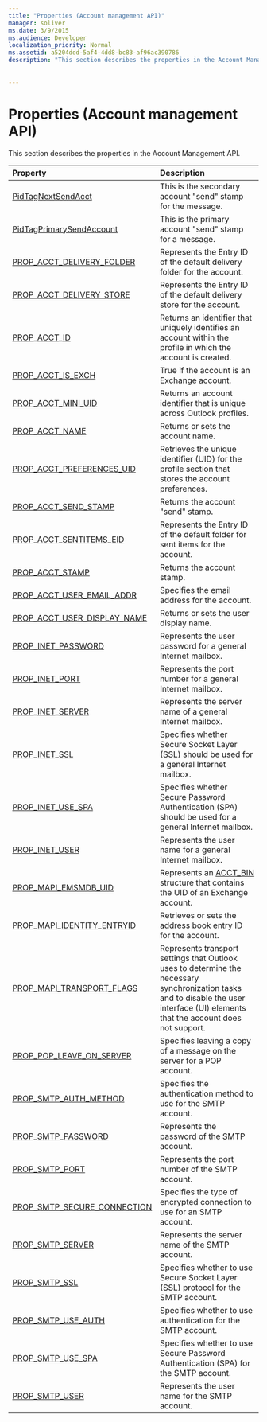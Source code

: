 ```yaml
---
title: "Properties (Account management API)"
manager: soliver
ms.date: 3/9/2015
ms.audience: Developer
localization_priority: Normal
ms.assetid: a5204ddd-5af4-4dd8-bc83-af96ac390786
description: "This section describes the properties in the Account Management API."
 
 
---
```


# Properties (Account management API)

This section describes the properties in the Account Management API.
  
|**Property**|**Description**|
|:-----|:-----|
|[PidTagNextSendAcct](pidtagnextsendacct.md) <br/> |This is the secondary account "send" stamp for the message.  <br/> |
|[PidTagPrimarySendAccount](pidtagprimarysendaccount.md) <br/> |This is the primary account "send" stamp for a message.  <br/> |
|[PROP_ACCT_DELIVERY_FOLDER](prop_acct_delivery_folder.md) <br/> |Represents the Entry ID of the default delivery folder for the account.  <br/> |
|[PROP_ACCT_DELIVERY_STORE](prop_acct_delivery_store.md) <br/> |Represents the Entry ID of the default delivery store for the account.  <br/> |
|[PROP_ACCT_ID](prop_acct_id.md) <br/> |Returns an identifier that uniquely identifies an account within the profile in which the account is created.  <br/> |
|[PROP_ACCT_IS_EXCH](prop_acct_is_exch.md) <br/> |True if the account is an Exchange account.  <br/> |
|[PROP_ACCT_MINI_UID](prop_acct_mini_uid.md) <br/> |Returns an account identifier that is unique across Outlook profiles.  <br/> |
|[PROP_ACCT_NAME](prop_acct_name.md) <br/> |Returns or sets the account name.  <br/> |
|[PROP_ACCT_PREFERENCES_UID](prop_acct_preferences_uid.md) <br/> |Retrieves the unique identifier (UID) for the profile section that stores the account preferences.  <br/> |
|[PROP_ACCT_SEND_STAMP](prop_acct_send_stamp.md) <br/> |Returns the account "send" stamp.  <br/> |
|[PROP_ACCT_SENTITEMS_EID](prop_acct_sentitems_eid.md) <br/> |Represents the Entry ID of the default folder for sent items for the account.  <br/> |
|[PROP_ACCT_STAMP](prop_acct_stamp.md) <br/> |Returns the account stamp.  <br/> |
|[PROP_ACCT_USER_EMAIL_ADDR](prop_acct_user_email_addr.md) <br/> |Specifies the email address for the account.  <br/> |
|[PROP_ACCT_USER_DISPLAY_NAME](prop_acct_user_display_name.md) <br/> |Returns or sets the user display name.  <br/> |
|[PROP_INET_PASSWORD](prop_inet_password.md) <br/> |Represents the user password for a general Internet mailbox.  <br/> |
|[PROP_INET_PORT](prop_inet_port.md) <br/> |Represents the port number for a general Internet mailbox.  <br/> |
|[PROP_INET_SERVER](prop_inet_server.md) <br/> |Represents the server name of a general Internet mailbox.  <br/> |
|[PROP_INET_SSL](prop_inet_ssl.md) <br/> |Specifies whether Secure Socket Layer (SSL) should be used for a general Internet mailbox.  <br/> |
|[PROP_INET_USE_SPA](prop_inet_use_spa.md) <br/> |Specifies whether Secure Password Authentication (SPA) should be used for a general Internet mailbox.  <br/> |
|[PROP_INET_USER](prop_inet_user.md) <br/> |Represents the user name for a general Internet mailbox.  <br/> |
|[PROP_MAPI_EMSMDB_UID](prop_mapi_emsmdb_uid.md) <br/> |Represents an [ACCT_BIN](acct_bin.md) structure that contains the UID of an Exchange account.  <br/> |
|[PROP_MAPI_IDENTITY_ENTRYID](prop_mapi_identity_entryid.md) <br/> |Retrieves or sets the address book entry ID for the account.  <br/> |
|[PROP_MAPI_TRANSPORT_FLAGS](prop_mapi_transport_flags.md) <br/> |Represents transport settings that Outlook uses to determine the necessary synchronization tasks and to disable the user interface (UI) elements that the account does not support.  <br/> |
|[PROP_POP_LEAVE_ON_SERVER](prop_pop_leave_on_server.md) <br/> |Specifies leaving a copy of a message on the server for a POP account.  <br/> |
|[PROP_SMTP_AUTH_METHOD](prop_smtp_auth_method.md) <br/> |Specifies the authentication method to use for the SMTP account.  <br/> |
|[PROP_SMTP_PASSWORD](prop_smtp_password.md) <br/> |Represents the password of the SMTP account.  <br/> |
|[PROP_SMTP_PORT](prop_smtp_port.md) <br/> |Represents the port number of the SMTP account.  <br/> |
|[PROP_SMTP_SECURE_CONNECTION](prop_smtp_secure_connection.md) <br/> |Specifies the type of encrypted connection to use for an SMTP account.  <br/> |
|[PROP_SMTP_SERVER](prop_smtp_server.md) <br/> |Represents the server name of the SMTP account.  <br/> |
|[PROP_SMTP_SSL](prop_smtp_ssl.md) <br/> |Specifies whether to use Secure Socket Layer (SSL) protocol for the SMTP account.  <br/> |
|[PROP_SMTP_USE_AUTH](prop_smtp_use_auth.md) <br/> |Specifies whether to use authentication for the SMTP account.  <br/> |
|[PROP_SMTP_USE_SPA](prop_smtp_use_spa.md) <br/> |Specifies whether to use Secure Password Authentication (SPA) for the SMTP account.  <br/> |
|[PROP_SMTP_USER](prop_smtp_user.md) <br/> |Represents the user name for the SMTP account.  <br/> |
   

